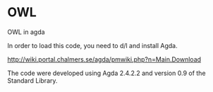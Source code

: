 # OWL
OWL in agda

In order to load this code, you need to d/l and install Agda.  

http://wiki.portal.chalmers.se/agda/pmwiki.php?n=Main.Download

The code were developed using Agda 2.4.2.2 and version 0.9 of the Standard Library.
